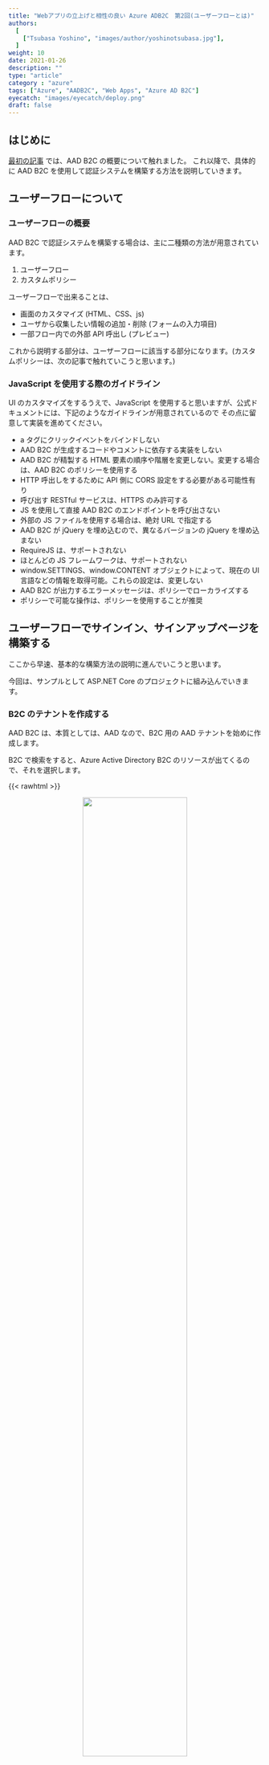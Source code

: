 ```yaml
---
title: "Webアプリの立上げと相性の良い Azure ADB2C　第2回(ユーザーフローとは)"
authors:
  [
    ["Tsubasa Yoshino", "images/author/yoshinotsubasa.jpg"],
  ]
weight: 10
date: 2021-01-26
description: ""
type: "article"
category : "azure"
tags: ["Azure", "AADB2C", "Web Apps", "Azure AD B2C"]
eyecatch: "images/eyecatch/deploy.png"
draft: false
---
```


## はじめに

[最初の記事](../azureadb2c/azureadb2c/) では、AAD B2C の概要について触れました。
これ以降で、具体的に AAD B2C を使用して認証システムを構築する方法を説明していきます。
## ユーザーフローについて

### ユーザーフローの概要

AAD B2C で認証システムを構築する場合は、主に二種類の方法が用意されています。


1. ユーザーフロー
2. カスタムポリシー

ユーザーフローで出来ることは、

* 画面のカスタマイズ (HTML、CSS、js)
* ユーザから収集したい情報の追加・削除 (フォームの入力項目)
* 一部フロー内での外部 API 呼出し (プレビュー)

これから説明する部分は、ユーザーフローに該当する部分になります。(カスタムポリシーは、次の記事で触れていこうと思います。)

### JavaScript を使用する際のガイドライン

UI のカスタマイズをするうえで、JavaScript を使用すると思いますが、公式ドキュメントには、下記のようなガイドラインが用意されているので
その点に留意して実装を進めてください。

* a タグにクリックイベントをバインドしない
* AAD B2C が生成するコードやコメントに依存する実装をしない
* AAD B2C が精製する HTML 要素の順序や階層を変更しない。変更する場合は、AAD B2C のポリシーを使用する
* HTTP 呼出しをするために API 側に CORS 設定をする必要がある可能性有り
* 呼び出す RESTful サービスは、HTTPS のみ許可する
* JS を使用して直接 AAD B2C のエンドポイントを呼び出さない
* 外部の JS ファイルを使用する場合は、絶対 URL で指定する
* AAD B2C が jQuery を埋め込むので、異なるバージョンの jQuery を埋め込まない
* RequireJS は、サポートされない
* ほとんどの JS フレームワークは、サポートされない
* window.SETTINGS、window.CONTENT オブジェクトによって、現在の UI 言語などの情報を取得可能。これらの設定は、変更しない
* AAD B2C が出力するエラーメッセージは、ポリシーでローカライズする
* ポリシーで可能な操作は、ポリシーを使用することが推奨
## ユーザーフローでサインイン、サインアップページを構築する

ここから早速、基本的な構築方法の説明に進んでいこうと思います。

今回は、サンプルとして ASP.NET Core のプロジェクトに組み込んでいきます。

### B2C のテナントを作成する

AAD B2C は、本質としては、AAD なので、B2C 用の AAD テナントを始めに作成します。

B2C で検索をすると、Azure Active Directory B2C のリソースが出てくるので、それを選択します。

{{< rawhtml >}}
<figure style="text-align:center">
  <img src="../images/part2/tenant/01.png" style="width:70%">
</figure>
{{< /rawhtml >}}

作成に進むと、新しい B2C テナントを作成するか、既存のテナントをサブスクリプションに紐づけるか選択する画面が出ますので、
今回は、新しくテナントを作成します。

{{< rawhtml >}}
<figure style="text-align:center">
  <img src="../images/part2/tenant/02.png" style="width:70%">
</figure>
{{< /rawhtml >}}

テナント作成画面では、組織名、ドメイン名、使用する国/地域を設定します。
ドメイン名は、「ドメイン名.onmicrosoft.com」という AAD のドメイン名に使用される名前になります。

{{< rawhtml >}}
<figure style="text-align:center">
  <img src="../images/part2/tenant/03.png" style="width:70%">
</figure>
{{< /rawhtml >}}

AAD B2C の地域は、選択した地域に最適なデータセンターにデプロイされるという意味になるので、データセンターを指定するよくあるものではないことにご留意ください。

作成が完了すると、新しい AAD のディレクトリが作成されるので新しく作成されたディレクトリへ移動します。

### アプリの登録

AAD テナントが作成されたら、次にテナントに、B2C を使用するアプリを紐づけます。

新しく出来たディレクトリに移動し、AAD B2C のリソースを選択すると以下のような画面が表示されます。
今後は、ここで B2C についての設定を行っていきます。

また、下図の画面で表示されている「ドメイン名」は、後程使用するのでどこかにメモしておいてください。

{{<figure src="../images/part2/b2c/01.png">}}

まず初めにアプリの登録を行います。
この設定は、サインイン、サインアップなどが完了した後のレスポンスの返却先を予め登録しておく設定です。

アプリの登録 > 新規登録 を選択します。

{{<figure src="../images/part2/b2c/02.png">}}

下図の赤枠の項目を設定してきます。

「サポートされているアカウントの種類」は、「任意の ID プロバイダーまたは組織ディレクトリ内のアカウント」を選択します。
他の二つは、一般のユーザに公開しない組織に閉じたアプリケーションとして構築する場合に設定を検討する項目です。

「リダイレクト URI」は、B2C を使用するアプリの種類とそのレスポンスの受け口を設定します。
例えば ASP.NET Core と提供されるライブラリを使用した場合、標準では、「https://任意の URL /signin-oidc」のように設定します。

「アクセス許可」は、認証に使う OpenId Connect のスコープ設定になります。
AAD B2C を使用する場合、「openid」と「offline_access」のスコープを許可する必要があるため、ここにチェックを入れます。

{{< rawhtml >}}
<figure style="text-align:center">
  <img src="../images/part2/b2c/03.png" style="width:90%">
</figure>
{{< /rawhtml >}}

#### スコープの補足

先ほど許可した OIDC のスコープ、「openid」と「offline_access」は、それぞれ以下のようなアクセス許可を付与することになります。

##### openid

「openid」スコープを許可した場合、トークンエンドポイントから、アクセストークンに加えて Id トークンも発行されるようになります。
この Id トークンは、ユーザ毎に発行される一意識別子であり、このトークンを使用してユーザ情報へのアクセスをアプリに提供できるようになります。

##### offline_access

「offline_access」は、アプリのユーザが不在(オフライン)の状態でもアプリが自動でトークンを更新することが出来るようになります。
このスコープを許可しない場合、通常では、アクセストークンが失効した場合に再度ユーザからの認可が必要になりますが、
このスコープを許可することによってアプリは、ユーザが不在の状態でもトークンを更新して、ユーザ情報にアクセスし続けることができるようになります。

#### 暗黙的フローの許可

アプリの登録が終わったら、最後に認証関連のアクセス許可を追加します。

またアプリ管理画面に表示されている「アプリケーション(クライアント)ID」は、後程使用するのでどこかにメモしておいてください。

アプリ管理画面の認証の項目に移動します。

{{<figure src="../images/part2/b2c/04.png">}}

ここでは、発行されるトークンの設定を行います。

今回は、最後に ASP.NET Core に組み込む際に、アクセストークンが必要になるので、「アクセストークン」と「ID トークン」の両方にチェックを入れます。

{{<figure src="../images/part2/b2c/05.png">}}
### ユーザ属性を定義する

ユーザ属性は、サインアップ時に収集するユーザ名等の情報です。
ここで定義をしたうえで、フローでどのユーザ属性を使用するか指定すると、ユーザ情報の収集が出来るようになります。

{{< rawhtml >}}
<figure style="text-align:center">
  <img src="../images/part2/b2c/06.png" style="width:70%">
</figure>
{{< /rawhtml >}}

標準でもユーザ名、メールアドレス等の基本的な情報は、定義されています。

画面上部の「追加」から設定します。
使用できるデータ型は、

* 文字列
* Boolean
* int

の3種類です。

また、名前に日本語名を入れると警告が出るので、英数字で入力します。

{{<figure src="../images/part2/b2c/07.png">}}

### ユーザフローを作成する

アプリの登録が完了したら、ユーザフローを作成します。

メニューの ユーザーフロー > 新しいユーザーフロー に進みます。

{{<figure src="../images/part2/b2c/08.png">}}

今回は、サインインサインアップを使用します。
バージョンは、「推奨」となってるものを使用します。

{{<figure src="../images/part2/b2c/09.png">}}

ID プロバイダーは、標準で表示される「Email signup」を使用します。
別途、ID プロバイダーを追加した場合は、MS アカウントなどの ID プロバイダーが表示されるようになります。

多要素認証は、現状メール or SMS がサポートされています。

{{< rawhtml >}}
<figure style="text-align:center">
  <img src="../images/part2/b2c/10.png" style="width:70%">
</figure>
{{< /rawhtml >}}

ユーザ属性は、サインアップ時に収集したい場合は、「属性を収集する」にチェックを入れます。
またサインイン時に、アプリに情報を渡したい場合は、「要求を返す」にチェックを入れます。

ユーザ属性は、「詳細を表示する」を選択すると一覧が表示されるので、設定したいものを探して設定してください。

{{< rawhtml >}}
<figure style="text-align:center">
  <img src="../images/part2/b2c/11.png" style="width:70%">
</figure>
{{< /rawhtml >}}

これで設定がユーザフローの作成が完了しました。

作成したユーザーフロー名を選択して、ユーザーフローの管理画面へ移動します。
## 動作確認

設定が完了したので動作確認をしてみましょう。

ユーザーフロー管理画面の上部に、「ユーザーフローを実行する」ボタンがあるので選択します。
ここで、先ほど作成したアプリケーションを選択して、「ユーザーフローを実行します」ボタンを選択します。

{{< rawhtml >}}
<figure style="text-align:center">
  <img src="../images/part2/b2c/12.png" style="width:70%">
</figure>
{{< /rawhtml >}}

実行するとまず初めにサインイン画面が表示されるはずです。
ここまで来たらユーザフローは、ひとまず完成です。

{{< rawhtml >}}
<figure style="text-align:center">
  <img src="../images/part2/b2c/13.png" style="width:70%">
</figure>
{{< /rawhtml >}}

サインアップをする場合は、Sign up now を選択します。
サインアップ画面では、先ほど指定したユーザ属性とメールアドレス、パスワードの入力欄が用意されています。

また始めにメールによる MFA をオンにしているのでメール認証を始めに行うようになっています。
メールアドレス入力後に、「Send verification code」 を選択すると、認証用コードがメールアドレスに送られるので、そのコードを入力します。
認証用コードを送るメールは、ユーザーフローでは、文面のカスタマイズが提供されていないので、カスタマイズしたい場合は、カスタムポリシーを使用します。

全て入力後に「Create」を選択すると、アカウントが発行され、指定したリダイレクト URL にリダイレクトします。

{{< rawhtml >}}
<figure style="text-align:center">
  <img src="../images/part2/b2c/14.png" style="width:70%">
</figure>
{{< /rawhtml >}}

作成されたユーザは、AAD の管理画面 > ユーザ の項目から確認が出来ます。

{{< rawhtml >}}
<figure style="text-align:center">
  <img src="../images/part2/b2c/15.png" style="width:70%">
</figure>
{{< /rawhtml >}}

先ほど入力したメールアドレスのユーザが登録されていたら成功です。

{{<figure src="../images/part2/b2c/16.png">}}

ユーザーフローは、外部 API の呼出し等、カスタムポリシーでしか出来なかった機能が徐々に追加されてきているので、メールのカスタマイズ等もどこかのタイミングで追加されないか期待して待ちたいですね

## 多言語対応

一通りユーザーフローでサインイン、サインアップを作成しました。
ユーザーフローは、デフォルトで英語なので、日本語に対応するように設定してみます。

設定は、ユーザーフローの管理画面 > 言語 の項目です。

{{< rawhtml >}}
<figure style="text-align:center">
  <img src="../images/part2/b2c/17.png" style="width:70%">
</figure>
{{< /rawhtml >}}

画面上部の「言語のカスタマイズを有効化」を選択すると、多言語機能が有効化されます。

{{<figure src="../images/part2/b2c/18.png">}}

追加したい言語を選択し、有効化をします。
また、既定に設定するとデフォルトの言語が、その言語に設定されます。

{{< rawhtml >}}
<figure style="text-align:center">
  <img src="../images/part2/b2c/19.png" style="width:70%">
</figure>
{{< /rawhtml >}}

翻訳は、既定の翻訳が提供されますが、独自にファイルをアップロードしてカスタマイズすることも可能です。

先ほどの翻訳を有効化した画面下部にある、「ページレベルのリソースファイル」から「既定値のダウンロード」を選択すると、ファイルがダウンロードできるので、
そのファイルを書き換えて再アップロードすると新しい翻訳が適用されます。

{{< rawhtml >}}
<figure style="text-align:center">
  <img src="../images/part2/b2c/20.png" style="width:70%">
</figure>
{{< /rawhtml >}}

翻訳を試す場合は、「ユーザーフローを実行する」の画面で、ローカライズ > ui_locales を「はい」にして言語を選択します。
ここで指定しない場合は、ブラウザの言語を基準に言語が選択されます。

{{< rawhtml >}}
<figure style="text-align:center">
  <img src="../images/part2/b2c/21.png" style="width:70%">
</figure>
{{< /rawhtml >}}

## ASP.NET Core に組み込んでみる

最後に、ASP.NET Core のアプリケーションに AAD B2C を組み込んでみます。

今回は、記事執筆時点での最新バージョンである、Visual Studio 2019 16.8.4 を対象とします。
また、英語版に準拠した説明なので、その他の言語で VS を使用している場合は、適宜読み替えてください。

ASP.NET Core の場合は、プロジェクト作成時の設定で B2C を組み込むことが可能です。

始めに、プロジェクト作成画面 > ASP.NET Core Web Application > Create でプロジェクトを作成します。

{{<figure src="../images/part2/vs/01.png">}}

Create を選択すると、アプリケーションの種類を選ぶ画面に遷移します。

適当にアプリケーションの種類を選択し(図では、MVC を選択) Authentication > change を選択します。

{{<figure src="../images/part2/b2c/02.png">}}

認証周りの設定画面が表示されるので、

Individual User Accounts > Connect to an existing user store in the cloud 

を選択します。

{{<figure src="../images/part2/b2c/03.png">}}

ここで、AAD B2C の値を入力していきます。

* Domain Name : B2C のドメイン名(先ほどメモした「ドメイン名.onmicrosoft.com」)
* Application ID : 先ほどメモした「アプリケーション(クライアント)ID」
* Sign-up or Sign-in Policy : 先ほど作成したサインイン、サインアップポリシー名(B2C_1_~)
* Reset Password Policy : パスワードリセット用のユーザーポリシー名(今回は、適当な値で OK です。)

次に、AAD B2C のアプリケーションへローカル環境のリダイレクト URL を設定します。

プロジェクトのプロパティ > Debug から、デバッグ用の URL をコピーします。


{{< rawhtml >}}
<figure style="text-align:center">
  <img src="../images/part2/vs/04.png" style="width:70%">
</figure>
{{< /rawhtml >}}

この URL を B2C の管理画面 > アプリの登録 > 先ほど登録したアプリ > 認証
でアプリに追加をします。

URL は、コピーした URL/signin-oidc を設定します。

{{<figure src="../images/part2/vs/05.png">}}

これで準備完了です。

アプリケーションを実行すると、右上に Sign In ボタンがあるのでそれを選択します。

{{<figure src="../images/part2/vs/06.png">}}


選択すると、B2C の画面へ遷移します。
ここで、先ほどの作成したアカウントでサインイン or 新規でサインアップすると、サインイン状態でアプリケーションにリダイレクトされ、認証処理が完了します。

## まとめ

今回は、ユーザーフローでお手軽に認証の仕組みを作る部分を説明しました。
基本的な認証、認可の仕組みは、ポータルの操作だけでほぼコードを書かずに実現が出来ました。
非常に手軽に構築が出来るので是非触ってみてください。

次の記事では、より柔軟にカスタムが出来るカスタムポリシーの説明を行いたいと思います。

[カスタムポリシーに続きます。](../azureadb2c-customflow/)